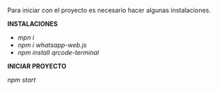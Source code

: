 Para iniciar con el proyecto es necesario hacer algunas instalaciones.

**INSTALACIONES**

- *mpn i*
- *npm i whatsapp-web.js*
- *npm install qrcode-terminal*

**INICIAR PROYECTO**

  *npm start*
